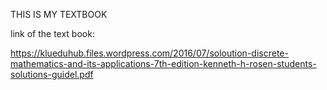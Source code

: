 THIS IS MY TEXTBOOK 
 
 link of the text book: 
 
https://klueduhub.files.wordpress.com/2016/07/soloution-discrete-mathematics-and-its-applications-7th-edition-kenneth-h-rosen-students-solutions-guidel.pdf
